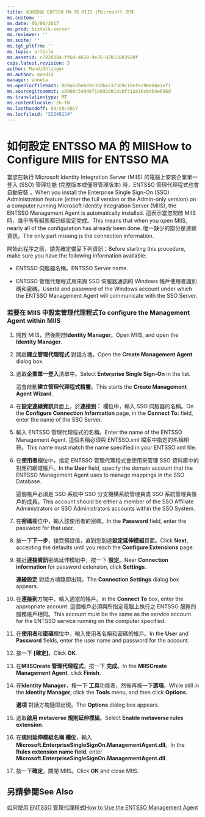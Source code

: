 ```yaml
---
title: 如何設定 ENTSSO MA 的 MIIS |Microsoft 文件
ms.custom: ''
ms.date: 06/08/2017
ms.prod: biztalk-server
ms.reviewer: ''
ms.suite: ''
ms.tgt_pltfrm: ''
ms.topic: article
ms.assetid: c7820384-ff64-4628-9e35-02b13803928f
caps.latest.revision: 5
author: MandiOhlinger
ms.author: mandia
manager: anneta
ms.openlocfilehash: 969a52beb02c3d2ba237369c16efec9ee84e2ef1
ms.sourcegitcommit: cb908c540d8f1a692d01dc8f313e16cb4b4e696d
ms.translationtype: MT
ms.contentlocale: zh-TW
ms.lasthandoff: 09/20/2017
ms.locfileid: "22248134"
---
```

# <a name="how-to-configure-miis-for-entsso-ma"></a><span data-ttu-id="c7411-102">如何設定 ENTSSO MA 的 MIIS</span><span class="sxs-lookup"><span data-stu-id="c7411-102">How to Configure MIIS for ENTSSO MA</span></span>
<span data-ttu-id="c7411-103">當您在執行 Microsoft Identity Integration Server (MIIS) 的電腦上安裝企業單一登入 (SSO) 管理功能 (完整版本或僅限管理版本) 時，ENTSSO 管理代理程式也會自動安裝 。</span><span class="sxs-lookup"><span data-stu-id="c7411-103">When you install the Enterprise Single Sign-On (SSO) Administration feature (either the full version or the Admin-only version) on a computer running Microsoft Identity Integration Server (MIIS), the ENTSSO Management Agent is automatically installed.</span></span> <span data-ttu-id="c7411-104">這表示當您開啟 MIIS 時，幾乎所有組態都已經設定完成。</span><span class="sxs-lookup"><span data-stu-id="c7411-104">This means that when you open MIIS, nearly all of the configuration has already been done.</span></span> <span data-ttu-id="c7411-105">唯一缺少的部分是連線資訊。</span><span class="sxs-lookup"><span data-stu-id="c7411-105">The only part missing is the connection information.</span></span>  
  
 <span data-ttu-id="c7411-106">開始此程序之前，請先確定備妥下列資訊：</span><span class="sxs-lookup"><span data-stu-id="c7411-106">Before starting this procedure, make sure you have the following information available:</span></span>  
  
-   <span data-ttu-id="c7411-107">ENTSSO 伺服器名稱。</span><span class="sxs-lookup"><span data-stu-id="c7411-107">ENTSSO Server name.</span></span>  
  
-   <span data-ttu-id="c7411-108">ENTSSO 管理代理程式用來與 SSO 伺服器通訊的 Windows 帳戶使用者識別碼和密碼。</span><span class="sxs-lookup"><span data-stu-id="c7411-108">UserId and password of the Windows account under which the ENTSSO Management Agent will communicate with the SSO Server.</span></span>  
  
### <a name="to-configure-the-management-agent-within-miis"></a><span data-ttu-id="c7411-109">若要在 MIIS 中設定管理代理程式</span><span class="sxs-lookup"><span data-stu-id="c7411-109">To configure the Management Agent within MIIS</span></span>  
  
1.  <span data-ttu-id="c7411-110">開啟 MIIS，然後開啟**Identity Manager**。</span><span class="sxs-lookup"><span data-stu-id="c7411-110">Open MIIS, and open the **Identity Manager**.</span></span>  
  
2.  <span data-ttu-id="c7411-111">開啟**建立管理代理程式** 對話方塊。</span><span class="sxs-lookup"><span data-stu-id="c7411-111">Open the **Create Management Agent** dialog box.</span></span>  
  
3.  <span data-ttu-id="c7411-112">選取**企業單一登入**清單中。</span><span class="sxs-lookup"><span data-stu-id="c7411-112">Select **Enterprise Single Sign-On** in the list.</span></span>  
  
     <span data-ttu-id="c7411-113">這會啟動**建立管理代理程式精靈**。</span><span class="sxs-lookup"><span data-stu-id="c7411-113">This starts the **Create Management Agent Wizard**.</span></span>  
  
4.  <span data-ttu-id="c7411-114">在**設定連線資訊**頁面上，於**連接到：** 欄位中，輸入 SSO 伺服器的名稱。</span><span class="sxs-lookup"><span data-stu-id="c7411-114">On the **Configure Connection Information** page, in the **Connect To:** field, enter the name of the SSO Server.</span></span>  
  
5.  <span data-ttu-id="c7411-115">輸入 ENTSSO 管理代理程式的名稱。</span><span class="sxs-lookup"><span data-stu-id="c7411-115">Enter the name of the ENTSSO Management Agent.</span></span> <span data-ttu-id="c7411-116">這個名稱必須與 ENTSSO.xml 檔案中指定的名稱相符。</span><span class="sxs-lookup"><span data-stu-id="c7411-116">This name must match the name specified in your ENTSSO.xml file.</span></span>  
  
6.  <span data-ttu-id="c7411-117">在**使用者**欄位中，指定 ENTSSO 管理代理程式會使用來管理 SSO 資料庫中的對應的網域帳戶。</span><span class="sxs-lookup"><span data-stu-id="c7411-117">In the **User** field, specify the domain account that the ENTSSO Management Agent uses to manage mappings in the SSO Database.</span></span>  
  
     <span data-ttu-id="c7411-118">這個帳戶必須是 SSO 系統中 SSO 分支機構系統管理員或 SSO 系統管理員帳戶的成員。</span><span class="sxs-lookup"><span data-stu-id="c7411-118">This account should be either a member of the SSO Affiliate Administrators or SSO Administrators accounts within the SSO System.</span></span>  
  
7.  <span data-ttu-id="c7411-119">在**密碼**欄位中，輸入該使用者的密碼。</span><span class="sxs-lookup"><span data-stu-id="c7411-119">In the **Password** field, enter the password for that user.</span></span>  
  
8.  <span data-ttu-id="c7411-120">按一下**下一步**，接受預設值，直到您到達**設定延伸模組**頁面。</span><span class="sxs-lookup"><span data-stu-id="c7411-120">Click **Next**, accepting the defaults until you reach the **Configure Extensions** page.</span></span>  
  
9. <span data-ttu-id="c7411-121">接近**連接資訊**密碼延伸模組中，按一下 **設定**。</span><span class="sxs-lookup"><span data-stu-id="c7411-121">Near **Connection information** for password extension, click **Settings**.</span></span>  
  
     <span data-ttu-id="c7411-122">**連線設定** 對話方塊隨即出現。</span><span class="sxs-lookup"><span data-stu-id="c7411-122">The **Connection Settings** dialog box appears.</span></span>  
  
10. <span data-ttu-id="c7411-123">在**連接到**方塊中，輸入適當的帳戶。</span><span class="sxs-lookup"><span data-stu-id="c7411-123">In the **Connect To** box, enter the appropriate account.</span></span> <span data-ttu-id="c7411-124">這個帳戶必須與所指定電腦上執行之 ENTSSO 服務的服務帳戶相同。</span><span class="sxs-lookup"><span data-stu-id="c7411-124">This account must be the same as the service account for the ENTSSO service running on the computer specified.</span></span>  
  
11. <span data-ttu-id="c7411-125">在**使用者**和**密碼**欄位中，輸入使用者名稱和密碼的帳戶。</span><span class="sxs-lookup"><span data-stu-id="c7411-125">In the **User** and **Password** fields, enter the user name and password for the account.</span></span>  
  
12. <span data-ttu-id="c7411-126">按一下 **[確定]**。</span><span class="sxs-lookup"><span data-stu-id="c7411-126">Click **OK**.</span></span>  
  
13. <span data-ttu-id="c7411-127">在**MIISCreate 管理代理程式**，按一下 **完成**。</span><span class="sxs-lookup"><span data-stu-id="c7411-127">In the **MIISCreate Management Agent**, click **Finish**.</span></span>  
  
14. <span data-ttu-id="c7411-128">在**Identity Manager**，按一下 **工具**功能表，然後再按一下**選項**。</span><span class="sxs-lookup"><span data-stu-id="c7411-128">While still in the **Identity Manager**, click the **Tools** menu, and then click **Options**.</span></span>  
  
     <span data-ttu-id="c7411-129">**選項** 對話方塊隨即出現。</span><span class="sxs-lookup"><span data-stu-id="c7411-129">The **Options** dialog box appears.</span></span>  
  
15. <span data-ttu-id="c7411-130">選取**啟用 metaverse 規則延伸模組**。</span><span class="sxs-lookup"><span data-stu-id="c7411-130">Select **Enable metaverse rules extension**.</span></span>  
  
16. <span data-ttu-id="c7411-131">在**規則延伸模組名稱 欄位**，輸入**Microsoft.EnterpriseSingleSignOn.ManagementAgent.dll**。</span><span class="sxs-lookup"><span data-stu-id="c7411-131">In the **Rules extension name field**, enter **Microsoft.EnterpriseSingleSignOn.ManagementAgent.dll**.</span></span>  
  
17. <span data-ttu-id="c7411-132">按一下**確定**，關閉 MIIS。</span><span class="sxs-lookup"><span data-stu-id="c7411-132">Click **OK** and close MIIS.</span></span>  
  
## <a name="see-also"></a><span data-ttu-id="c7411-133">另請參閱</span><span class="sxs-lookup"><span data-stu-id="c7411-133">See Also</span></span>  
 [<span data-ttu-id="c7411-134">如何使用 ENTSSO 管理代理程式</span><span class="sxs-lookup"><span data-stu-id="c7411-134">How to Use the ENTSSO Management Agent</span></span>](../core/how-to-use-the-entsso-management-agent.md)